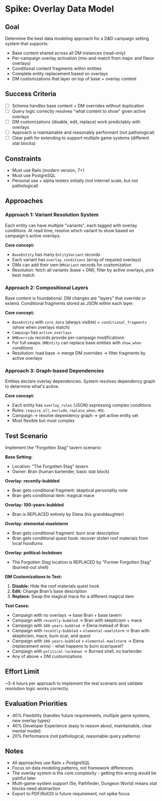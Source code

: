 # Spike: Overlay Data Model

## Goal

Determine the best data modeling approach for a D&D campaign setting system that supports:
- Base content shared across all DM instances (read-only)
- Per-campaign overlay activation (mix-and-match from major and flavor overlays)
- Conditional content fragments within entities
- Complete entity replacement based on overlays
- DM customizations that layer on top of base + overlay content

## Success Criteria

- [ ] Schema handles base content + DM overrides without duplication
- [ ] Query logic correctly resolves "what content to show" given active overlays
- [ ] DM customizations (disable, edit, replace) work predictably with overlays
- [ ] Approach is maintainable and reasonably performant (not pathological)
- [ ] Clear path for extending to support multiple game systems (different stat blocks)

## Constraints

- Must use Rails (modern version, 7+)
- Must use PostgreSQL
- Personal use + alpha testers initially (not internet scale, but not pathological)

## Approaches

### Approach 1: Variant Resolution System

Each entity can have multiple "variants", each tagged with overlay conditions. At read time, resolve which variant to show based on campaign's active overlays.

**Core concept:**
- `BaseEntity` has many `EntityVariant` records
- Each variant has `overlay_conditions` (array of required overlays)
- DMs can add their own `DMVariant` records for customization
- Resolution: fetch all variants (base + DM), filter by active overlays, pick best match

### Approach 2: Compositional Layers

Base content is foundational. DM changes are "layers" that override or extend. Conditional fragments stored as JSON within each layer.

**Core concept:**
- `BaseEntity` with `core_data` (always visible) + `conditional_fragments` (show when overlays match)
- `Campaign` has `active_overlays`
- `DMOverride` records provide per-campaign modifications
- For full swaps: `DMEntity` can replace base entities with `show_when` conditions
- Resolution: load base → merge DM overrides → filter fragments by active overlays

### Approach 3: Graph-based Dependencies

Entities declare overlay dependencies. System resolves dependency graph to determine what's active.

**Core concept:**
- Each entity has `overlay_rules` (JSON) expressing complex conditions
- Rules: `require_all`, `exclude`, `replace_when`, etc.
- Campaign → resolve dependency graph → get active entity set
- Most flexible but most complex

## Test Scenario

Implement the "Forgotten Stag" tavern scenario:

**Base Setting:**
- Location: "The Forgotten Stag" tavern
- Owner: Bran (human bartender, basic stat block)

**Overlay: recently-bubbled**
- Bran gets conditional fragment: skeptical personality note
- Bran gets conditional item: magical mace

**Overlay: 100-years-bubbled**
- Bran is REPLACED entirely by Elena (his granddaughter)

**Overlay: elemental-maelstorm**
- Bran gets conditional fragment: burn scar description
- Bran gets conditional quest hook: recover stolen roof materials from local hoodlums

**Overlay: political-lockdown**
- The Forgotten Stag location is REPLACED by "Former Forgotten Stag" (burned-out shell)

**DM Customizations to Test:**
1. **Disable:** Hide the roof materials quest hook
2. **Edit:** Change Bran's base description
3. **Replace:** Swap the magical mace for a different magical item

**Test Cases:**
- Campaign with no overlays → base Bran + base tavern
- Campaign with `recently-bubbled` → Bran with skepticism + mace
- Campaign with `100-years-bubbled` → Elena instead of Bran
- Campaign with `recently-bubbled` + `elemental-maelstorm` → Bran with skepticism, mace, burn scar, and quest
- Campaign with `100-years-bubbled` + `elemental-maelstorm` → Elena (replacement wins) - what happens to burn scar/quest?
- Campaign with `political-lockdown` → Burned shell, no bartender
- Any of above + DM customizations

## Effort Limit

~3-4 hours per approach to implement the test scenario and validate resolution logic works correctly.

## Evaluation Priorities

- 40% Flexibility (handles future requirements, multiple game systems, new overlay types)
- 40% Developer Experience (easy to reason about, maintainable, clear mental model)
- 20% Performance (not pathological, reasonable query patterns)

## Notes

- All approaches use Rails + PostgreSQL
- Focus on data modeling patterns, not framework differences
- The overlay system is the core complexity - getting this wrong would be painful later
- Multi-game-system support (5e, Pathfinder, Dungeon World) means stat blocks need abstraction
- Export to PDF/Roll20 is future requirement, not spike focus
